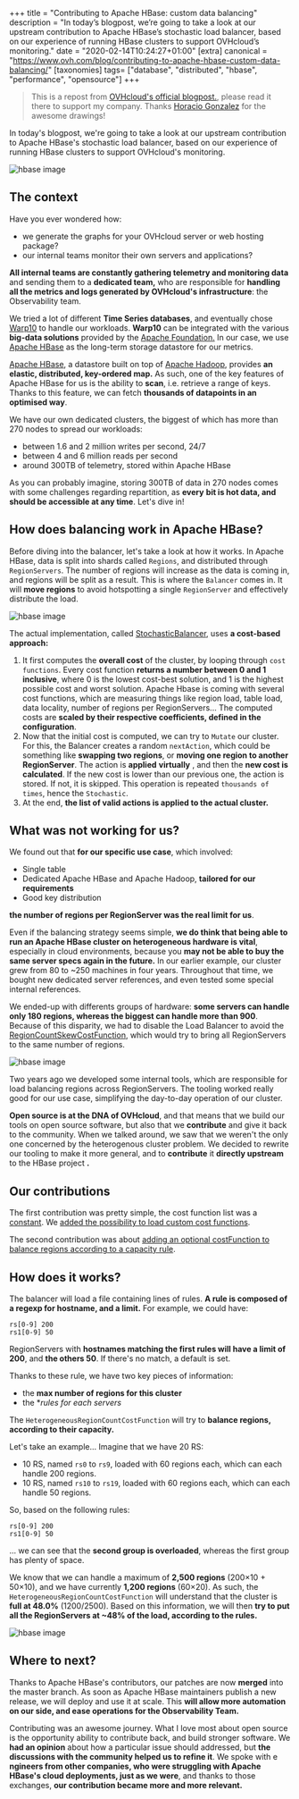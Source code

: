 +++
title = "Contributing to Apache HBase: custom data balancing"
description = "In today’s blogpost, we’re going to take a look at our upstream contribution to Apache HBase’s stochastic load balancer, based on our experience of running HBase clusters to support OVHcloud’s monitoring."
date = "2020-02-14T10:24:27+01:00"
[extra]
canonical = "https://www.ovh.com/blog/contributing-to-apache-hbase-custom-data-balancing/"
[taxonomies]
tags= ["database", "distributed", "hbase", "performance", "opensource"]
+++

> This is a repost from [OVHcloud's official blogpost.](https://www.ovh.com/blog/contributing-to-apache-hbase-custom-data-balancing/ "Permalink to Contributing to Apache HBase: custom data balancing"), please read it there to support my company. Thanks [Horacio Gonzalez](https://twitter.com/LostInBrittany/) for the awesome drawings!

In today's blogpost, we're going to take a look at our upstream
contribution to Apache HBase's stochastic load balancer, based on our
experience of running HBase clusters to support OVHcloud's monitoring.

![hbase image](/images/hbase-custom-data-balancing/hbase-ovh-1.jpeg)

## The context

Have you ever wondered how:

* we generate the graphs for your OVHcloud server or web hosting package?
* our internal teams monitor their own servers and applications?

**All internal teams are constantly gathering telemetry and monitoring data** and sending them to a **dedicated team,** who are responsible for **handling all the metrics and logs generated by OVHcloud's infrastructure**: the Observability team.

We tried a lot of different **Time Series databases**, and eventually chose [Warp10](https://warp10.io/) to handle our workloads. **Warp10** can be integrated with the various **big-data solutions** provided by the [Apache Foundation.](https://www.apache.org/) In our case, we use [Apache HBase](http://hbase.apache.org/) as the long-term storage datastore for our metrics.

[Apache HBase](http://hbase.apache.org/), a datastore built on top of [Apache Hadoop](http://hadoop.apache.org/), provides **an elastic, distributed, key-ordered map.** As such, one of the key features of Apache HBase for us is the ability to **scan**, i.e. retrieve a range of keys. Thanks to this feature, we can fetch **thousands of datapoints in an optimised way**.

We have our own dedicated clusters, the biggest of which has more than 270 nodes to spread our workloads:

* between 1.6 and 2 million writes per second, 24/7
* between 4 and 6 million reads per second
* around 300TB of telemetry, stored within Apache HBase

As you can probably imagine, storing 300TB of data in 270 nodes comes with some challenges regarding repartition, as **every** **bit is hot data, and should be accessible at any time**. Let's dive in!

## How does balancing work in Apache HBase?

Before diving into the balancer, let's take a look at how it works. In Apache HBase, data is split into shards called `Regions`, and distributed through `RegionServers`. The number of regions will increase as the data is coming in, and regions will be split as a result. This is where the `Balancer` comes in. It will **move regions** to avoid hotspotting a single `RegionServer` and effectively distribute the load.

![hbase image](/images/hbase-custom-data-balancing/hbase-ovh-2.jpeg)

The actual implementation, called [StochasticBalancer](https://github.com/apache/hbase/blob/master/hbase-server/src/main/java/org/apache/hadoop/hbase/master/balancer/StochasticLoadBalancer.java), uses **a cost-based approach:**

1. It first computes the **overall cost** of the cluster, by looping through `cost functions`. Every cost function **returns a number between 0 and 1 inclusive**, where 0 is the lowest cost-best solution, and 1 is the highest possible cost and worst solution. Apache Hbase is coming with several cost functions, which are measuring things like region load, table load, data locality, number of regions per RegionServers... The computed costs are **scaled by their respective coefficients, defined in the configuration**.
2. Now that the initial cost is computed, we can try to `Mutate` our cluster. For this, the Balancer creates a random `nextAction`, which could be something like **swapping two regions**, or **moving one region to another RegionServer**. The action is **applied** **virtually** , and then the **new cost is calculated**. If the new cost is lower than our previous one, the action is stored. If not, it is skipped. This operation is repeated `thousands of times`, hence the `Stochastic`.
3. At the end, **the list of valid actions is applied to the actual cluster.**

## What was not working for us?

We found out that **for our specific use case**, which involved:

* Single table
* Dedicated Apache HBase and Apache Hadoop, **tailored for our requirements**
* Good key distribution

**the number of regions per RegionServer was the real limit for us**.

Even if the balancing strategy seems simple, **we do think that being able to run an Apache HBase cluster on heterogeneous hardware is vital**, especially in cloud environments, because you **may not be able to buy the same server specs again in the future.**
In our earlier example, our cluster grew from 80 to ~250 machines in
four years. Throughout that time, we bought new dedicated server
references, and even tested some special internal references.

We ended-up with differents groups of hardware: **some servers can handle only 180 regions, whereas the biggest can handle more than 900**. Because of this disparity, we had to disable the Load Balancer to avoid the [RegionCountSkewCostFunction](https://github.com/apache/hbase/blob/master/hbase-server/src/main/java/org/apache/hadoop/hbase/master/balancer/StochasticLoadBalancer.java#L1194), which would try to bring all RegionServers to the same number of regions.

![hbase image](/images/hbase-custom-data-balancing/hbase-ovh-3.jpeg)

Two years ago we developed some internal tools, which are responsible
 for load balancing regions across RegionServers. The tooling worked
really good for our use case, simplifying the day-to-day operation of
our cluster.

**Open source is at the DNA of OVHcloud**, and that means that we build our tools on open source software, but also that we **contribute**
and give it back to the community. When we talked around, we saw that
we weren't the only one concerned by the heterogenous cluster problem.
We decided to rewrite our tooling to make it more general, and to **contribute** it **directly upstream** to the HBase project **.**

## Our contributions

The first contribution was pretty simple, the cost function list was a [constant](https://github.com/apache/hbase/blob/8cb531f207b9f9f51ab1509655ae59701b66ac37/hbase-server/src/main/java/org/apache/hadoop/hbase/master/balancer/StochasticLoadBalancer.java#L199-L213). We [added the possibility to load custom cost functions](https://github.com/apache/hbase/commit/836f26976e1ad8b35d778c563067ed0614c026e9).

The second contribution was about [adding an optional costFunction to balance regions according to a capacity rule](https://github.com/apache/hbase/commit/42d535a57a75b58f585b48df9af9c966e6c7e46a).

## How does it works?

The balancer will load a file containing lines of rules. **A rule is composed of a regexp for hostname, and a limit.** For example, we could have:

```
rs[0-9] 200
rs1[0-9] 50
```

RegionServers with **hostnames matching the first rules will have a limit of 200**, and **the others 50**. If there's no match, a default is set.

Thanks to these rule, we have two key pieces of information:

* the **max number of regions for this cluster**
* the **rules for each servers*

The `HeterogeneousRegionCountCostFunction` will try to **balance regions, according to their capacity.**

Let's take an example... Imagine that we have 20 RS:

* 10 RS, named `rs0` to `rs9`, loaded with 60 regions each, which can each handle 200 regions.
* 10 RS, named `rs10` to `rs19`, loaded with 60 regions each, which can each handle 50 regions.

So, based on the following rules:

```
rs[0-9] 200
rs1[0-9] 50
```

... we can see that the **second group is overloaded**, whereas the first group has plenty of space.

We know that we can handle a maximum of **2,500 regions** (200×10 + 50×10), and we have currently **1,200 regions** (60×20). As such, the `HeterogeneousRegionCountCostFunction` will understand that the cluster is **full at 48.0%** (1200/2500). Based on this information, we will then **try to put all the RegionServers at ~48% of the load, according to the rules.**

![hbase image](/images/hbase-custom-data-balancing/hbase-ovh-4.jpeg)

## Where to next?

Thanks to Apache HBase's contributors, our patches are now **merged** into the master branch. As soon as Apache HBase maintainers publish a new release, we will deploy and use it at scale. This **will allow more automation on our side, and ease operations for the Observability Team.**

Contributing was an awesome journey. What I love most about open
source is the opportunity ability to contribute back, and build stronger
 software. We **had an opinion** about how a particular issue should addressed, but **the discussions with the community helped us to refine it**. We spoke with e **ngineers from other companies, who were struggling with Apache HBase's cloud deployments, just as we were**, and thanks to those exchanges, **our contribution became more and more relevant.**
